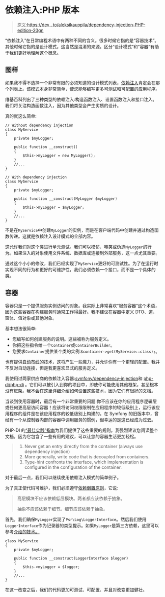 # 依赖注入:PHP 版本

> 原文:[https://dev . to/aleksikauppila/dependency-injection-PHP-edition-20gn](https://dev.to/aleksikauppila/dependency-injection-php-edition-20gn)

“依赖注入”在日常编程术语中有两种不同的含义。很多时候它指的是“容器技术”。其他时候它指的是设计模式，这当然是混淆的来源。区分“设计模式”和“容器”有助于我们更好地理解这个概念。

## [](#the-pattern)图样

如果我不得不选择一个非常有限的必须知道的设计模式列表，[依赖注入](https://designpatternsphp.readthedocs.io/en/latest/Structural/DependencyInjection/README.html)肯定会在那个列表上。该模式本身非常简单，使您能够编写更多可测试和可配置的应用程序。

维基百科列出了三种类型的依赖注入:构造函数注入、设置函数注入和接口注入。我们将关注构造函数注入，因为其他类型会产生劣质的设计。

真的就这么简单:

```
// Without dependency injection
class MyService
{
    private $myLogger;

    public function __construct()
    {
        $this->myLogger = new MyLogger();
    }
    //...
}

// With dependency injection
class MyService
{
    private $myLogger;

    public function __construct(MyLogger $myLogger)
    {
        $this->myLogger = $myLogger;
    }
    //...
} 
```

不是在`MyService`中创建`MyLogger`的实例，而是在客户端代码中创建并通过构造函数传递。这就是依赖注入设计模式的全部内容。

这允许我们对这个类进行单元测试。我们可以模仿、嘲笑或伪造`MyLogger`的行为。如果注入的对象使用文件系统、数据库或连接到外部服务，这一点尤其重要。

通过这个小小的修改，我们已经实现了`MyService`更好的可测试性。为了在运行时实现不同的行为和更好的可维护性，我们必须依赖一个接口，而不是一个具体的类。

## [](#the-container)容器

容器只是一个提供服务实例访问的对象。我实际上非常喜欢“服务容器”这个术语，因为这些容器在构建服务时通常工作得最好。我不建议在容器中定义 DTO、道、窗体、值对象或其他对象。

基本想法很简单:

*   您编写如何创建服务的说明。这些被称为服务定义。
*   你把这些指令给一个`Container`或`ContainerBuilder`。
*   您要求`Container`提供某个类的实例:`$container->get(MyService::class);`。

也有提供[自动布线](http://php-di.org/doc/php-definitions.html#autowired-objects)的技术，这将产生一些魔力，并允许你有一个更轻的配置。我并不反对自动连接，但是我更喜欢显式的服务定义。

我使用过两家供应商的依赖注入容器:[symfony/dependency-injection](https://symfony.com/doc/current/components/dependency_injection.html)和 [php-di/php-di](http://php-di.org/) 。它们可以被引入到你的项目中，即使你可能使用其他框架，甚至根本没有框架。我不会在这里详细介绍如何设置这些技术，因为它们有很好的文档。

当谈到使用容器时，最后有一个非常重要的问题:你不应该在你的应用程序逻辑层或任何更高层访问容器！应该将访问权限限制在应用程序的较低级别上，运行该应用程序的组件是在该应用程序的较低级别上构建的。在 Symfony 的旧版本中，曾经有一个从控制器内部的容器中调用服务的惯例，但幸运的是这已经成为过去。

PHP-DI 的[“最佳实践”指南](http://php-di.org/doc/best-practices.html)为我们提供了这些重要的规则。我强烈建议您阅读整个文档，因为它包含了一些有用的建议，可以让您的容器生活更加轻松。

> 1.  Never get an entry directly from the container (always use dependency injection)
> 2.  More generally, write code that is decoupled from containers.
> 3.  Type-hint confronts the interface, which implementation is configured in the configuration of the container.

对于最后一点，我们可以继续使用依赖注入模式的简单例子。

为了真正使代码可维护，我们必须遵守[依赖倒置原则](https://en.wikipedia.org/wiki/Dependency_inversion_principle)，它说:

> 高层模块不应该依赖低层模块。两者都应该依赖于抽象。
> 
> 抽象不应该依赖于细节。细节应该依赖于抽象。

首先，我们确保`MyLogger`实现了`Psr\Log\LoggerInterface`。然后我们使用`LoggerInterface`作为记录器的类型提示。如果`MyLogger`是第三方依赖，这里可以参考[介绍的技术。](https://dev.to/aleksikauppila/protect-your-system-from-changes-in-3rd-party-dependencies-8m3) 

```
class MyService
{
    private $myLogger;

    public function __construct(LoggerInterface $logger)
    {
        $this->myLogger = $logger;
    }
    //...
} 
```

在这一改变之后，我们的代码更加可测试、可配置，并且对改变更加健壮。